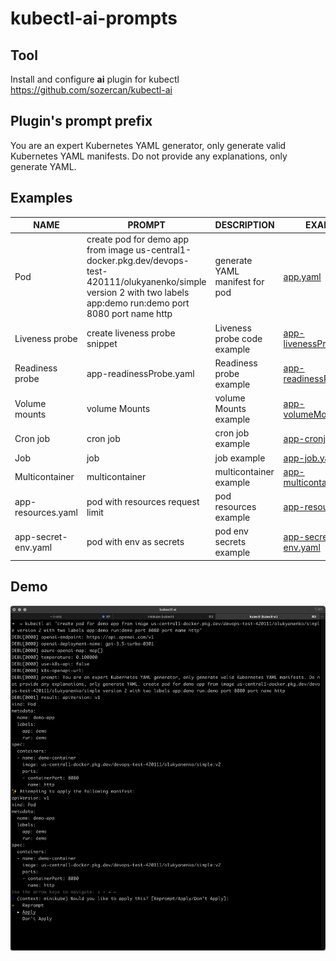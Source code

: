 # kubectl-ai-prompts

## Tool

Install and configure **ai** plugin for kubectl https://github.com/sozercan/kubectl-ai 

## Plugin's prompt prefix

You are an expert Kubernetes YAML generator, only generate valid Kubernetes YAML manifests. Do not provide any explanations, only generate YAML.

## Examples

| NAME              | PROMPT | DESCRIPTION | EXAMPLE |
| ----------------  | ------ | ----------- | ------- |
| Pod | create pod for demo app from image us-central1-docker.pkg.dev/devops-test-420111/olukyanenko/simple version 2 with two labels app:demo run:demo port 8080 port name http | generate YAML manifest for pod     | [app.yaml](./examples/app.yaml)  |
| Liveness probe | create liveness probe snippet | Liveness probe code example | [app-livenessProbe.yaml](./examples/app-livenessProbe.yaml) |
| Readiness probe | app-readinessProbe.yaml | Readiness probe example | [app-readinessProbe.yaml](./examples/app-readinessProbe.yaml) |
| Volume mounts | volume Mounts | volume Mounts example | [app-volumeMounts.yaml](./examples/app-volumeMounts.yaml) |
| Cron job | cron job | cron job example | [app-cronjob.yaml](./examples/app-cronjob.yaml) |
| Job | job | job example | [app-job.yaml](./examples/app-job.yaml) |
| Multicontainer | multicontainer | multicontainer example | [app-multicontainer.yaml](./examples/app-multicontainer.yaml) |
| app-resources.yaml | pod with resources request limit | pod resources example | [app-resources.yaml](./examples/app-resources.yaml) |
| app-secret-env.yaml | pod with env as secrets | pod env secrets example | [app-secret-env.yaml](./examples/app-secret-env.yaml) |




## Demo

![img](./01-kubectl-ai%20.png)